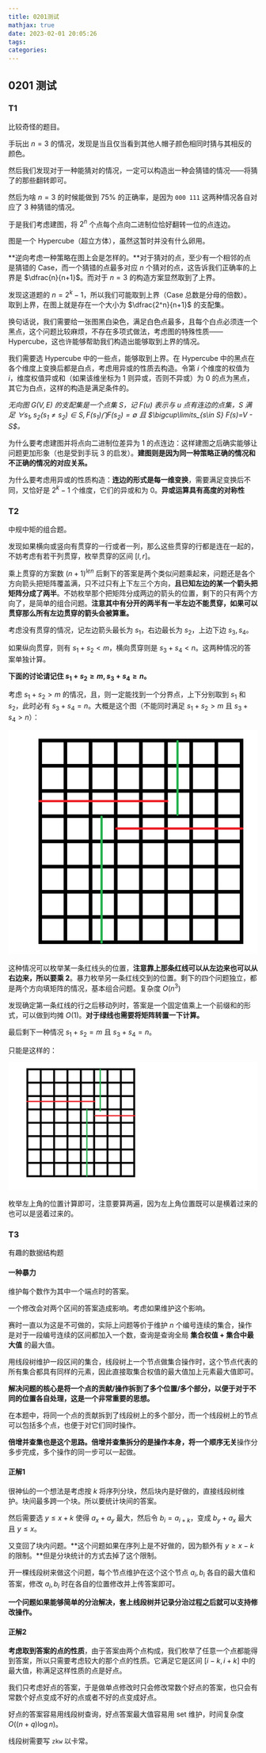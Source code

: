```yaml
---
title: 0201测试
mathjax: true
date: 2023-02-01 20:05:26
tags:
categories:
---
```


## 0201 测试

### T1

比较奇怪的题目。

手玩出 $n=3$ 的情况，发现是当且仅当看到其他人帽子颜色相同时猜与其相反的颜色。

然后我们发现对于一种能猜对的情况，一定可以构造出一种会猜错的情况——将猜了的那些翻转即可。

然后为啥 $n=3$ 的时候能做到 $75\%$ 的正确率，是因为 `000 111` 这两种情况各自对应了 3 种猜错的情况。

于是我们考虑建图，将 $2^n$ 个点每个点向二进制位恰好翻转一位的点连边。

图是一个 Hypercube（超立方体），虽然这暂时并没有什么卵用。

**逆向考虑一种策略在图上会是怎样的。**对于猜对的点，至少有一个相邻的点是猜错的 Case，而一个猜错的点最多对应 $n$ 个猜对的点，这告诉我们正确率的上界是 $\dfrac{n}{n+1}$。而对于 $n=3$ 的构造方案显然取到了上界。

发现这道题的 $n=2^k-1$，所以我们可能取到上界（Case 总数是分母的倍数）。取到上界，在图上就是存在一个大小为 $\dfrac{2^n}{n+1}$ 的支配集。

换句话说，我们需要给一张图黑白染色，满足白色点最多，且每个白点必须连一个黑点，这个问题比较麻烦，不存在多项式做法，考虑图的特殊性质——Hypercube，这也许能够帮助我们构造出能够取到上界的情况。

我们需要选 Hypercube 中的一些点，能够取到上界。在 Hypercube 中的黑点在各个维度上变换后都是白点，考虑用异或的性质去构造。令第 $i$ 个维度的权值为 $i$，维度权值异或和（如果该维坐标为 $1$ 则异或，否则不异或）为 $0$ 的点为黑点，其它为白点，这样的构造是满足条件的。

*无向图 $G(V,E)$ 的支配集是一个点集 $S$，记 $F(u)$ 表示与 $u$ 点有连边的点集，$S$ 满足 $\forall s_1,s_2(s_1\ne s_2)\in S,F(s_1)\bigcap F(s_2)=\emptyset$ 且 $\bigcup\limits_{s\in S} F(s)=V - S$。*

为什么要考虑建图并将点向二进制位差异为 $1$ 的点连边：这样建图之后确实能够让问题更加形象（也是受到手玩 $3$ 的启发）。**建图则是因为同一种策略正确的情况和不正确的情况的对应关系。**

为什么要考虑用异或的性质构造：**连边的形式是每一维变换**，需要满足变换后不同，又恰好是 $2^k-1$ 个维度，它们的异或和为 $0$。**异或运算具有高度的对称性**

### T2

中规中矩的组合题。

发现如果横向或竖向有贯穿的一行或者一列，那么这些贯穿的行都是连在一起的，不妨考虑有若干列贯穿，枚举贯穿的区间 $[l,r]$。

乘上贯穿的方案数 $(n+1)^{len}$ 后剩下的答案是两个类似问题乘起来，问题还是各个方向箭头把矩阵覆盖满，只不过只有上下左三个方向，**且已知左边的某一个箭头把矩阵分成了两半**。不妨枚举那个把矩阵分成两边的箭头的位置，剩下的只有两个方向了，是简单的组合问题。**注意其中有分开的两半有一半左边不能贯穿，如果可以贯穿那么所有左边贯穿的箭头会被算重。**

考虑没有贯穿的情况，记左边箭头最长为 $s_1$，右边最长为 $s_2$，上边下边 $s_3,s_4$。

如果纵向贯穿，则有 $s_1+s_2<m$，横向贯穿则是 $s_3+s_4<n$。这两种情况的答案单独计算。

**下面的讨论请记住 $s_1+s_2\ge m,s_3+s_4\ge n$。**

考虑 $s_1+s_2>m$ 的情况，且，则一定能找到一个分界点，上下分别取到 $s_1$ 和 $s_2$，此时必有 $s_3+s_4=n$。大概是这个图（不能同时满足 $s_1+s_2>m$ 且 $s_3+s_4>n$）：

![image-20230201204107871](https://raw.githubusercontent.com/huan-yp/image_space/master/202302012041959.png)

这种情况可以枚举某一条红线头的位置，**注意靠上那条红线可以从左边来也可以从右边来，所以要乘 2**。暴力枚举另一条红线交到的位置。剩下的四个问题独立，都是两个方向填矩阵的情况，基本组合问题。复杂度 $O(n^3)$

发现确定第一条红线的行之后移动列时，答案是一个固定值乘上一个前缀和的形式，可以做到均摊 $O(1)$。**对于绿线也需要将矩阵转置一下计算。**

最后剩下一种情况 $s_1+s_2=m$ 且 $s_3+s_4=n$。

只能是这样的：

![image-20230201204943731](https://raw.githubusercontent.com/huan-yp/image_space/master/202302012049795.png)

枚举左上角的位置计算即可，注意要算两遍，因为左上角位置既可以是横着过来的也可以是竖着过来的。

### T3

有趣的数据结构题

#### 一种暴力

维护每个数作为其中一个端点时的答案。

一个修改会对两个区间的答案造成影响。考虑如果维护这个影响。

赛时一直以为这是不可做的，实际上问题等价于维护 $n$ 个编号连续的集合，操作是对于一段编号连续的区间都加入一个数，查询是查询全局 **集合权值 + 集合中最大值** 的最大值。

用线段树维护一段区间的集合，线段树上一个节点做集合操作时，这个节点代表的所有集合都具有同样的元素，因此直接取集合权值的最大值加上元素最大值即可。

**解决问题的核心是将一个点的贡献/操作拆到了多个位置/多个部分，以便于对于不同的位置各自处理，这是一个非常重要的思想。**

在本题中，将同一个点的贡献拆到了线段树上的多个部分，而一个线段树上的节点可以包括多个点，也便于对它们同时操作。

**倍增并查集也是这个思路。**倍增并查集拆分的是操作本身，将一个**顺序无关**操作分多步完成，多个操作的同一步可以一起做。

#### 正解1

很神仙的一个想法是考虑按 $k$ 将序列分块，然后块内是好做的，直接线段树维护。块间最多跨一个块。所以要统计块间的答案。

然后需要选 $y\le x+k$ 使得 $a_x+a_y$ 最大，然后令 $b_i=a_{i+k}$，变成 $b_y+a_x$ 最大且 $y\le x$。

又变回了块内问题。**这个问题如果在序列上是不好做的，因为额外有 $y\ge x-k$ 的限制。**但是分块统计的方式去掉了这个限制。

开一棵线段树来做这个问题，每个节点维护在这个这个节点 $a_i,b_i$ 各自的最大值和答案，修改 $a_i,b_i$ 时在各自的位置修改并上传答案即可。

**一个问题如果能够简单的分治解决，套上线段树并记录分治过程之后就可以支持修改操作。** 

#### 正解2

**考虑取到答案的点的性质**，由于答案由两个点构成，我们枚举了任意一个点都能得到答案，所以只需要考虑较大的那个点的性质。它满足它是区间 $[i-k,i+k]$ 中的最大值，称满足这样性质的点是好点。

我们只考虑好点的答案，于是做单点修改时只会修改常数个好点的答案，也只会有常数个好点变成不好的点或者不好的点变成好点。

好点的答案容易用线段树查询，好点答案最大值容易用 set 维护，时间复杂度 $O((n+q)\log n)$。

线段树需要写 `zkw` 以卡常。

